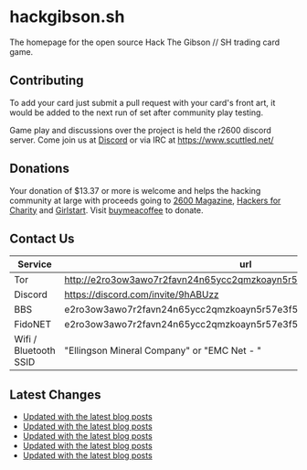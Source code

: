 # hackgibson.sh
The homepage for the open source Hack The Gibson // SH trading card game.


## Contributing

To add your card just submit a pull request with your card's front art, it would be added to the next run of set after community play testing.

Game play and discussions over the project is held the r2600 discord server. Come join us at [Discord](https://discord.com/invite/9hABUzz) or via IRC at https://www.scuttled.net/


## Donations

Your donation of $13.37 or more is welcome and helps the hacking community at large with proceeds going to [2600 Magazine](https://2600.com/), [Hackers for Charity](https://hackersforcharity.org) and [Girlstart](https://girlstart.org).  Visit [buymeacoffee](https://www.buymeacoffee.com/hackgibson.sh) to donate.


## Contact Us

Service | url
-|-
Tor | http://e2ro3ow3awo7r2favn24n65ycc2qmzkoayn5r57e3f56nvjwdcgg32ad.onion
Discord | https://discord.com/invite/9hABUzz
BBS | e2ro3ow3awo7r2favn24n65ycc2qmzkoayn5r57e3f56nvjwdcgg32ad.onion:23
FidoNET | e2ro3ow3awo7r2favn24n65ycc2qmzkoayn5r57e3f56nvjwdcgg32ad.onion:24554
Wifi / Bluetooth SSID | "Ellingson Mineral Company" or "EMC Net - <fidonet address>"

## Latest Changes
<!-- BLOG-POST-LIST:START -->
- [Updated with the latest blog posts](https://github.com/DFW2600/hackgibson.sh/commit/2adc67b902327031dea72f2a6c2f02f2f185ebd6)
- [Updated with the latest blog posts](https://github.com/DFW2600/hackgibson.sh/commit/2938e073a5a7cf790f566e9ae900e294f17b1a9f)
- [Updated with the latest blog posts](https://github.com/DFW2600/hackgibson.sh/commit/394ad9f832efb800ae179dcac98017c92444ae99)
- [Updated with the latest blog posts](https://github.com/DFW2600/hackgibson.sh/commit/7a2511dad47887f16ee083e6473cdfed3bf4a2b8)
- [Updated with the latest blog posts](https://github.com/DFW2600/hackgibson.sh/commit/edbb6312d0757c53bee06d3c6dfed610a7dc268a)
<!-- BLOG-POST-LIST:END -->
